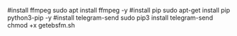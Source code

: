 #install ffmpeg
sudo apt install ffmpeg -y
#install pip
sudo apt-get install pip python3-pip -y
#install telegram-send
sudo pip3 install telegram-send
chmod +x getebsfm.sh
